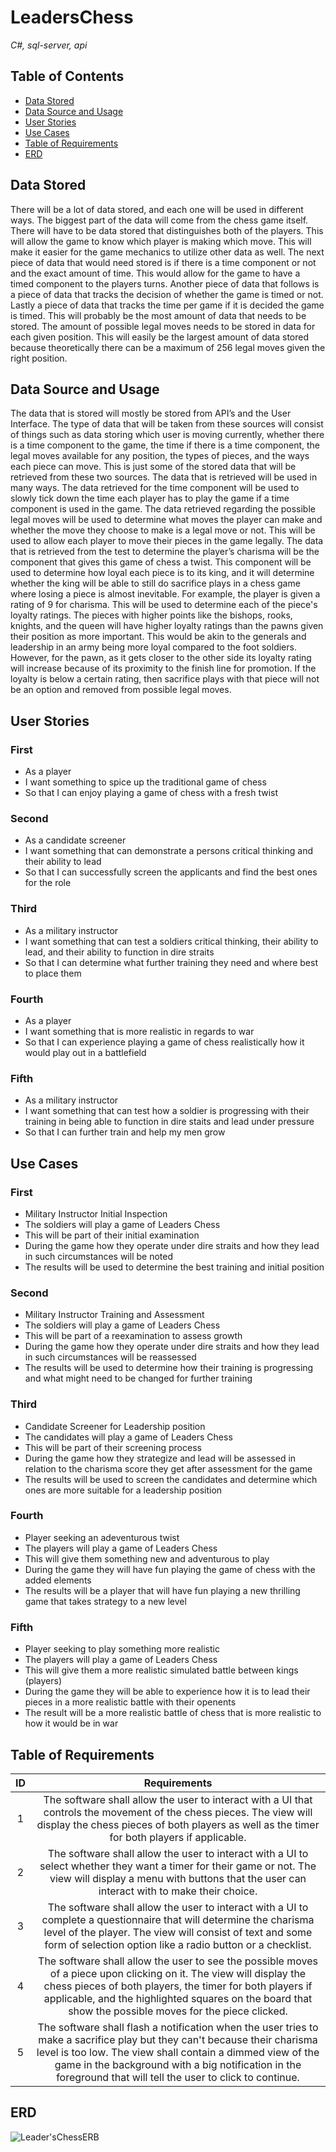 # LeadersChess
*C#, sql-server, api*
## Table of Contents
* [Data Stored](#data-stored)
* [Data Source and Usage](#data-source-and-usage)
*  [User Stories](#user-stories)
*  [Use Cases](#use-cases)
*  [Table of Requirements](#table-of-requirements)
*  [ERD](#erd)
## Data Stored
There will be a lot of data stored, and each one will be used in different ways. The biggest part of
the data will come from the chess game itself. There will have to be data stored that distinguishes
both of the players. This will allow the game to know which player is making which move. This will
make it easier for the game mechanics to utilize other data as well.
The next piece of data that would need stored is if there is a time component or not and the exact
amount of time. This would allow for the game to have a timed component to the players turns.
Another piece of data that follows is a piece of data that tracks the decision of whether the game is
timed or not. Lastly a piece of data that tracks the time per game if it is decided the game is timed.
This will probably be the most amount of data that needs to be stored. The amount of possible
legal moves needs to be stored in data for each given position. This will easily be the largest
amount of data stored because theoretically there can be a maximum of 256 legal moves given the
right position.
## Data Source and Usage
The data that is stored will mostly be stored from API’s and the User Interface. The type of data that
will be taken from these sources will consist of things such as data storing which user is moving
currently, whether there is a time component to the game, the time if there is a time component,
the legal moves available for any position, the types of pieces, and the ways each piece can move.
This is just some of the stored data that will be retrieved from these two sources.
The data that is retrieved will be used in many ways. The data retrieved for the time component will
be used to slowly tick down the time each player has to play the game if a time component is used
in the game. The data retrieved regarding the possible legal moves will be used to determine what
moves the player can make and whether the move they choose to make is a legal move or not. This
will be used to allow each player to move their pieces in the game legally.
The data that is retrieved from the test to determine the player’s charisma will be the component
that gives this game of chess a twist. This component will be used to determine how loyal each
piece is to its king, and it will determine whether the king will be able to still do sacrifice plays in a
chess game where losing a piece is almost inevitable. For example, the player is given a rating of 9
for charisma. This will be used to determine each of the piece's loyalty ratings. The pieces with
higher points like the bishops, rooks, knights, and the queen will have higher loyalty ratings than
the pawns given their position as more important. This would be akin to the generals and
leadership in an army being more loyal compared to the foot soldiers. However, for the pawn, as it
gets closer to the other side its loyalty rating will increase because of its proximity to the finish line
for promotion. If the loyalty is below a certain rating, then sacrifice plays with that piece will not be
an option and removed from possible legal moves.
## User Stories
### First
- As a player
- I want something to spice up the traditional game of chess
- So that I can enjoy playing a game of chess with a fresh twist
### Second
- As a candidate screener
- I want something that can demonstrate a persons critical thinking and their ability to lead
- So that I can successfully screen the applicants and find the best ones for the role
### Third
- As a military instructor
- I want something that can test a soldiers critical thinking, their ability to lead, and their ability to function in dire straits
- So that I can determine what further training they need and where best to place them
### Fourth
- As a player
- I want something that is more realistic in regards to war
- So that I can experience playing a game of chess realistically how it would play out in a battlefield
### Fifth
- As a military instructor
- I want something that can test how a soldier is progressing with their training in being able to function in dire staits and lead under pressure
- So that I can further train and help my men grow
## Use Cases
### First
- Military Instructor Initial Inspection
- The soldiers will play a game of Leaders Chess
- This will be part of their initial examination
- During the game how they operate under dire straits and how they lead in such circumstances will be noted
- The results will be used to determine the best training and initial position
### Second
- Military Instructor Training and Assessment
- The soldiers will play a game of Leaders Chess
- This will be part of a reexamination to assess growth
- During the game how they operate under dire straits and how they lead in such circumstances will be reassessed
- The results will be used to determine how their training is progressing and what might need to be changed for further training
### Third
- Candidate Screener for Leadership position
- The candidates will play a game of Leaders Chess
- This will be part of their screening process
- During the game how they strategize and lead will be assessed in relation to the charisma score they get after assessment for the game
- The results will be used to screen the candidates and determine which ones are more suitable for a leadership position
### Fourth
- Player seeking an adeventurous twist
- The players will play a game of Leaders Chess
- This will give them something new and adventurous to play
- During the game they will have fun playing the game of chess with the added elements
- The results will be a player that will have fun playing a new thrilling game that takes strategy to a new level
### Fifth
- Player seeking to play something more realistic
- The players will play a game of Leaders Chess
- This will give them a more realistic simulated battle between kings (players)
- During the game they will be able to experience how it is to lead their pieces in a more realistic battle with their openents
- The result will be a more realistic battle of chess that is more realistic to how it would be in war
## Table of Requirements
ID | Requirements
:---:|:---:
1 | The software shall allow the user to interact with a UI that controls the movement of the chess pieces. The view will display the chess pieces of both players as well as the timer for both players if applicable.
2 | The software shall allow the user to interact with a UI to select whether they want a timer for their game or not. The view will display a menu with buttons that the user can interact with to make their choice.
3 | The software shall allow the user to interact with a UI to complete a questionnaire that will determine the charisma level of the player. The view will consist of text and some form of selection option like a radio button or a checklist.
4 | The software shall allow the user to see the possible moves of a piece upon clicking on it. The view will display the chess pieces of both players, the timer for both players if applicable, and the highlighted squares on the board that show the possible moves for the piece clicked.
5 | The software shall flash a notification when the user tries to make a sacrifice play but they can't because their charisma level is too low. The view shall contain a dimmed view of the game in the background with a big notification in the foreground that will tell the user to click to continue.
## ERD
![Leader'sChessERB](https://github.com/user-attachments/assets/645ffe05-e569-4bf4-9ce1-6045d3d7e4ce)

